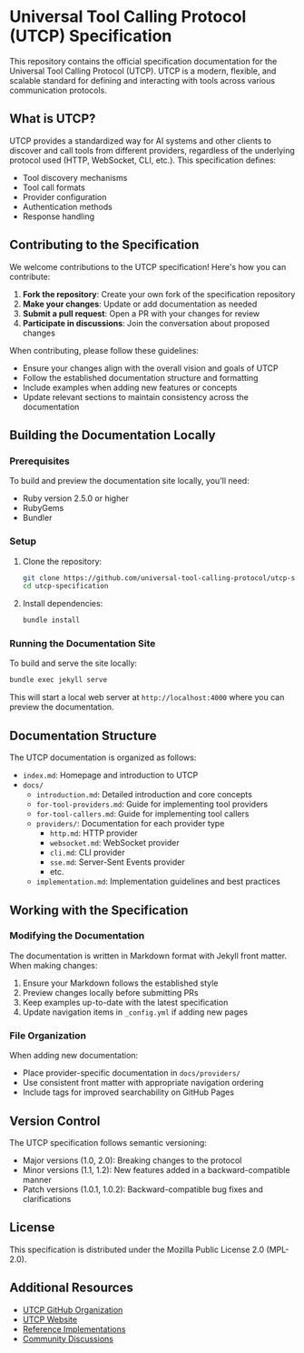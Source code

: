 # Universal Tool Calling Protocol (UTCP) Specification

This repository contains the official specification documentation for the Universal Tool Calling Protocol (UTCP). UTCP is a modern, flexible, and scalable standard for defining and interacting with tools across various communication protocols.

## What is UTCP?

UTCP provides a standardized way for AI systems and other clients to discover and call tools from different providers, regardless of the underlying protocol used (HTTP, WebSocket, CLI, etc.). This specification defines:

- Tool discovery mechanisms
- Tool call formats
- Provider configuration
- Authentication methods
- Response handling

## Contributing to the Specification

We welcome contributions to the UTCP specification! Here's how you can contribute:

1. **Fork the repository**: Create your own fork of the specification repository
2. **Make your changes**: Update or add documentation as needed
3. **Submit a pull request**: Open a PR with your changes for review
4. **Participate in discussions**: Join the conversation about proposed changes

When contributing, please follow these guidelines:

- Ensure your changes align with the overall vision and goals of UTCP
- Follow the established documentation structure and formatting
- Include examples when adding new features or concepts
- Update relevant sections to maintain consistency across the documentation

## Building the Documentation Locally

### Prerequisites

To build and preview the documentation site locally, you'll need:

- Ruby version 2.5.0 or higher
- RubyGems
- Bundler

### Setup

1. Clone the repository:
   ```bash
   git clone https://github.com/universal-tool-calling-protocol/utcp-specification.git
   cd utcp-specification
   ```

2. Install dependencies:
   ```bash
   bundle install
   ```

### Running the Documentation Site

To build and serve the site locally:

```bash
bundle exec jekyll serve
```

This will start a local web server at `http://localhost:4000` where you can preview the documentation.

## Documentation Structure

The UTCP documentation is organized as follows:

- `index.md`: Homepage and introduction to UTCP
- `docs/`
  - `introduction.md`: Detailed introduction and core concepts
  - `for-tool-providers.md`: Guide for implementing tool providers
  - `for-tool-callers.md`: Guide for implementing tool callers
  - `providers/`: Documentation for each provider type
    - `http.md`: HTTP provider
    - `websocket.md`: WebSocket provider
    - `cli.md`: CLI provider
    - `sse.md`: Server-Sent Events provider
    - etc.
  - `implementation.md`: Implementation guidelines and best practices

## Working with the Specification

### Modifying the Documentation

The documentation is written in Markdown format with Jekyll front matter. When making changes:

1. Ensure your Markdown follows the established style
2. Preview changes locally before submitting PRs
3. Keep examples up-to-date with the latest specification
4. Update navigation items in `_config.yml` if adding new pages

### File Organization

When adding new documentation:

- Place provider-specific documentation in `docs/providers/`
- Use consistent front matter with appropriate navigation ordering
- Include tags for improved searchability on GitHub Pages

## Version Control

The UTCP specification follows semantic versioning:

- Major versions (1.0, 2.0): Breaking changes to the protocol
- Minor versions (1.1, 1.2): New features added in a backward-compatible manner
- Patch versions (1.0.1, 1.0.2): Backward-compatible bug fixes and clarifications

## License

This specification is distributed under the Mozilla Public License 2.0 (MPL-2.0).

## Additional Resources

- [UTCP GitHub Organization](https://github.com/universal-tool-calling-protocol)
- [UTCP Website](https://utcp.io)
- [Reference Implementations](https://github.com/universal-tool-calling-protocol/python-utcp)
- [Community Discussions](https://github.com/universal-tool-calling-protocol/utcp-specification/discussions)

